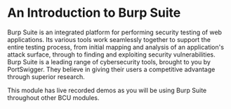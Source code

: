 # An Introduction to Burp Suite
Burp Suite is an integrated platform for performing security testing of web applications. Its various tools work seamlessly together to support the entire testing process, from initial mapping and analysis of an application's attack surface, through to finding and exploiting security vulnerabilities.
Burp Suite is a leading range of cybersecurity tools, brought to you by PortSwigger. They believe in giving their users a competitive advantage through superior research.

This module has live recorded demos as you will be using Burp Suite throughout other BCU modules.
